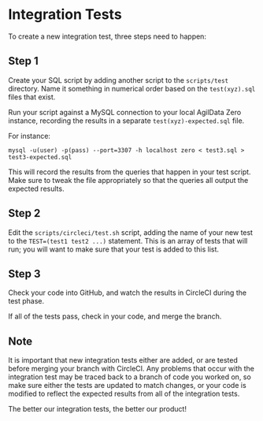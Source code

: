 # Integration Tests

To create a new integration test, three steps need to happen:

## Step 1

Create your SQL script by adding another script to the
`scripts/test` directory.  Name it something in numerical order
based on the `test(xyz).sql` files that exist.

Run your script against a MySQL connection to your local
AgilData Zero instance, recording the results in a separate
`test(xyz)-expected.sql` file.

For instance:
```
mysql -u(user) -p(pass) --port=3307 -h localhost zero < test3.sql > test3-expected.sql
```

This will record the results from the queries that happen in your
test script.  Make sure to tweak the file appropriately so that
the queries all output the expected results.

## Step 2

Edit the `scripts/circleci/test.sh` script, adding the name of
your new test to the `TEST=(test1 test2 ...)` statement.  This is
an array of tests that will run; you will want to make sure that
your test is added to this list.

## Step 3

Check your code into GitHub, and watch the results in CircleCI
during the test phase.

If all of the tests pass, check in your code, and merge the branch.

## Note

It is important that new integration tests either are added, or are
tested before merging your branch with CircleCI.  Any problems
that occur with the integration test may be traced back to a branch
of code you worked on, so make sure either the tests are updated
to match changes, or your code is modified to reflect the expected
results from all of the integration tests.

The better our integration tests, the better our product!

